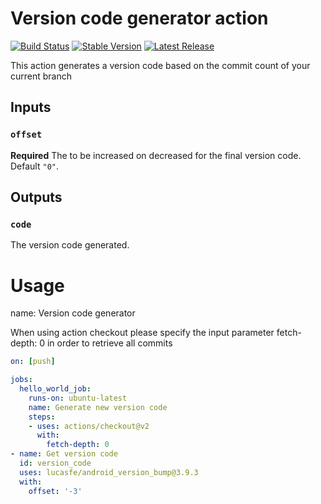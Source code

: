 # Version code generator action

[![Build Status](https://github.com/lucasfe/version_code_generator/workflows/build/badge.svg)](https://github.com/anothrNick/github-tag-action/workflows/Bump%20version/badge.svg)
[![Stable Version](https://img.shields.io/github/v/tag/lucasfe/version_code_generator)](https://img.shields.io/github/v/tag/lucasfe/version_code_generator)
[![Latest Release](https://img.shields.io/github/v/release/lucasfe/version_code_generator?color=%233D9970)](https://img.shields.io/github/v/release/lucasfe/version_code_generator?color=%233D9970)


This action generates a version code based on the commit count of your current branch

## Inputs

### `offset`

**Required** The to be increased on decreased for the final version code. Default `"0"`.

## Outputs

### `code`

The version code generated.

# Usage
name: Version code generator

When using action checkout please specify the input parameter fetch-depth: 0 in order to retrieve all commits

<!-- start usage -->
```yaml
on: [push]

jobs:
  hello_world_job:
    runs-on: ubuntu-latest
    name: Generate new version code
    steps:
    - uses: actions/checkout@v2
      with:
        fetch-depth: 0
- name: Get version code
  id: version_code
  uses: lucasfe/android_version_bump@3.9.3
  with:
    offset: '-3'
```
<!-- end usage -->

